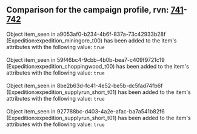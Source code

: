 ## Comparison for the campaign profile, rvn: [741](https://github.com/PRO100KatYT/FortniteProfileRevisions/tree/main/profiles/campaign/741%20campaign.json)-[742](https://github.com/PRO100KatYT/FortniteProfileRevisions/tree/main/profiles/campaign/742%20campaign.json)

Object item_seen in a9053af0-b234-4b6f-837a-73c42933b28f (Expedition:expedition_miningore_t00) has been added to the item's attributes with the following value: `true`
<br><br>
Object item_seen in 59f46bc4-9cbb-4b0b-bea7-c409f9721c19 (Expedition:expedition_choppingwood_t00) has been added to the item's attributes with the following value: `true`
<br><br>
Object item_seen in 8be2b63d-fc41-4e52-be5b-dc5fad74fb6f (Expedition:expedition_supplyrun_short_t01) has been added to the item's attributes with the following value: `true`
<br><br>
Object item_seen in 927788bc-d403-4a2e-afac-ba7a541b82f6 (Expedition:expedition_supplyrun_short_t01) has been added to the item's attributes with the following value: `true`
<br><br>
